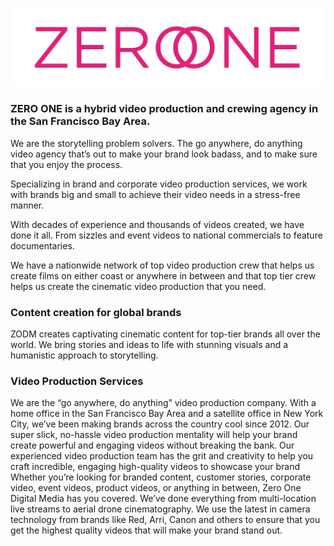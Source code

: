 ![zeronito](https://raw.githubusercontent.com/zeronito/zeronito/main/zeronito.png)
### ZERO ONE is a hybrid video production and crewing agency in the San Francisco Bay Area.

We are the storytelling problem solvers. The go anywhere, do anything video agency that’s out to make your brand look badass, and to make sure that you enjoy the process.

Specializing in brand and corporate video production services, we work with brands big and small to achieve their video needs in a stress-free manner.

With decades of experience and thousands of videos created, we have done it all. From sizzles and event videos to national commercials to feature documentaries.

We have a nationwide network of top video production crew that helps us create films on either coast or anywhere in between and that top tier crew helps us create the cinematic video production that you need.


### Content creation for global brands
ZODM creates captivating cinematic content for top-tier brands all over the world.  We bring stories and ideas to life with stunning visuals and a humanistic approach to storytelling.

### Video Production Services
We are the “go anywhere, do anything” video production company. With a home office in the San Francisco Bay Area and a satellite office in New York City, we’ve been making brands across the country cool since 2012. Our super slick, no-hassle video production mentality will help your brand create powerful and engaging videos without breaking the bank. Our experienced video production team has the grit and creativity to help you craft incredible, engaging high-quality videos to showcase your brand Whether you’re looking for branded content, customer stories, corporate video, event videos, product videos, or anything in between, Zero One Digital Media has you covered. We’ve done everything from multi-location live streams to aerial drone cinematography. We use the latest in camera technology from brands like Red, Arri, Canon and others to ensure that you get the highest quality videos that will make your brand stand out.
